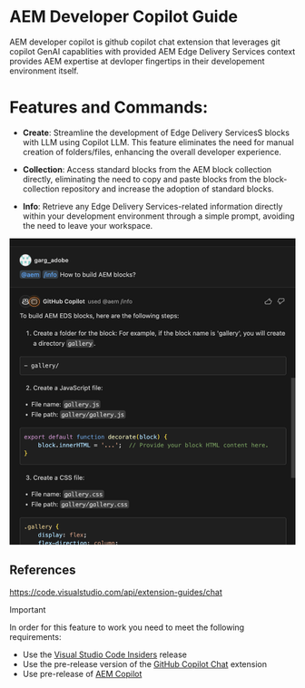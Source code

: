 # AEM Developer Copilot Guide
AEM developer copilot is github copilot chat extension that leverages git copilot GenAI capablities with provided AEM Edge Delivery Services context provides AEM expertise at devloper fingertips in their developement environment itself. 

# Features and Commands:

- **Create**: Streamline the development of Edge Delivery ServicesS blocks with LLM using Copilot LLM. This feature eliminates the need for manual creation of folders/files, enhancing the overall developer experience.
  
- **Collection**: Access standard blocks from the AEM block collection directly, eliminating the need to copy and paste blocks from the block-collection repository and increase the adoption of standard blocks.
  
- **Info**: Retrieve any Edge Delivery Services-related information directly within your development environment through a simple prompt, avoiding the need to leave your workspace.



![demo](./resources/demo.png)


## References

https://code.visualstudio.com/api/extension-guides/chat


> [!IMPORTANT]  
> In order for this feature to work you need to meet the following requirements:
> - Use the [Visual Studio Code Insiders](https://code.visualstudio.com/insiders/) release
> - Use the pre-release version of the [GitHub Copilot Chat](https://marketplace.visualstudio.com/items?itemName=GitHub.copilot-chat) extension
> - Use pre-release of [AEM Copilot ](https://marketplace.visualstudio.com/items?itemName=neerajgrg93.aem-copilot)


